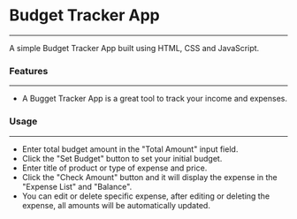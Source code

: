 # Budget Tracker App
---
A simple Budget Tracker App built using HTML, CSS and JavaScript.

### Features
---
- A Bugget Tracker App is a great tool to track your income and expenses.

### Usage
---
- Enter total budget amount in the "Total Amount" input field.
- Click the "Set Budget" button to set your initial budget.
- Enter title of product or type of expense and price.
- Click the "Check Amount" button and it will display the expense in the "Expense List" and "Balance".
- You can edit or delete specific expense, after editing or deleting the expense, all amounts will be automatically updated.